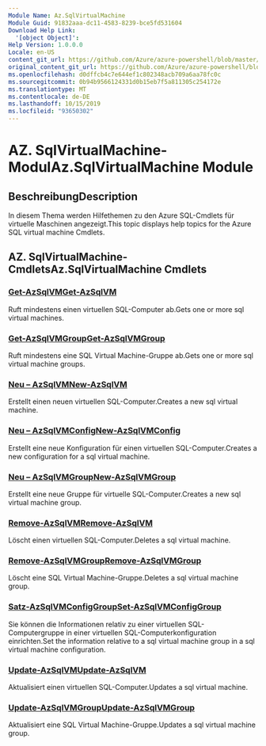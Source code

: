 ```yaml
---
Module Name: Az.SqlVirtualMachine
Module Guid: 91832aaa-dc11-4583-8239-bce5fd531604
Download Help Link:
  '[object Object]': 
Help Version: 1.0.0.0
Locale: en-US
content_git_url: https://github.com/Azure/azure-powershell/blob/master/src/SqlVirtualMachine/SqlVirtualMachine/help/Az.SqlVirtualMachine.md
original_content_git_url: https://github.com/Azure/azure-powershell/blob/master/src/SqlVirtualMachine/SqlVirtualMachine/help/Az.SqlVirtualMachine.md
ms.openlocfilehash: d0dffcb4c7e644ef1c802348acb709a6aa78fc0c
ms.sourcegitcommit: 0b94b9566124331d0b15eb7f5a811305c254172e
ms.translationtype: MT
ms.contentlocale: de-DE
ms.lasthandoff: 10/15/2019
ms.locfileid: "93650302"
---
```

# <span data-ttu-id="0fc58-101">AZ. SqlVirtualMachine-Modul</span><span class="sxs-lookup"><span data-stu-id="0fc58-101">Az.SqlVirtualMachine Module</span></span>
## <span data-ttu-id="0fc58-102">Beschreibung</span><span class="sxs-lookup"><span data-stu-id="0fc58-102">Description</span></span>
<span data-ttu-id="0fc58-103">In diesem Thema werden Hilfethemen zu den Azure SQL-Cmdlets für virtuelle Maschinen angezeigt.</span><span class="sxs-lookup"><span data-stu-id="0fc58-103">This topic displays help topics for the Azure SQL virtual machine Cmdlets.</span></span>

## <span data-ttu-id="0fc58-104">AZ. SqlVirtualMachine-Cmdlets</span><span class="sxs-lookup"><span data-stu-id="0fc58-104">Az.SqlVirtualMachine Cmdlets</span></span>
### [<span data-ttu-id="0fc58-105">Get-AzSqlVM</span><span class="sxs-lookup"><span data-stu-id="0fc58-105">Get-AzSqlVM</span></span>](Get-AzSqlVM.md)
<span data-ttu-id="0fc58-106">Ruft mindestens einen virtuellen SQL-Computer ab.</span><span class="sxs-lookup"><span data-stu-id="0fc58-106">Gets one or more sql virtual machines.</span></span>

### [<span data-ttu-id="0fc58-107">Get-AzSqlVMGroup</span><span class="sxs-lookup"><span data-stu-id="0fc58-107">Get-AzSqlVMGroup</span></span>](Get-AzSqlVMGroup.md)
<span data-ttu-id="0fc58-108">Ruft mindestens eine SQL Virtual Machine-Gruppe ab.</span><span class="sxs-lookup"><span data-stu-id="0fc58-108">Gets one or more sql virtual machine groups.</span></span>

### [<span data-ttu-id="0fc58-109">Neu – AzSqlVM</span><span class="sxs-lookup"><span data-stu-id="0fc58-109">New-AzSqlVM</span></span>](New-AzSqlVM.md)
<span data-ttu-id="0fc58-110">Erstellt einen neuen virtuellen SQL-Computer.</span><span class="sxs-lookup"><span data-stu-id="0fc58-110">Creates a new sql virtual machine.</span></span>

### [<span data-ttu-id="0fc58-111">Neu – AzSqlVMConfig</span><span class="sxs-lookup"><span data-stu-id="0fc58-111">New-AzSqlVMConfig</span></span>](New-AzSqlVMConfig.md)
<span data-ttu-id="0fc58-112">Erstellt eine neue Konfiguration für einen virtuellen SQL-Computer.</span><span class="sxs-lookup"><span data-stu-id="0fc58-112">Creates a new configuration for a sql virtual machine.</span></span>

### [<span data-ttu-id="0fc58-113">Neu – AzSqlVMGroup</span><span class="sxs-lookup"><span data-stu-id="0fc58-113">New-AzSqlVMGroup</span></span>](New-AzSqlVMGroup.md)
<span data-ttu-id="0fc58-114">Erstellt eine neue Gruppe für virtuelle SQL-Computer.</span><span class="sxs-lookup"><span data-stu-id="0fc58-114">Creates a new sql virtual machine group.</span></span>

### [<span data-ttu-id="0fc58-115">Remove-AzSqlVM</span><span class="sxs-lookup"><span data-stu-id="0fc58-115">Remove-AzSqlVM</span></span>](Remove-AzSqlVM.md)
<span data-ttu-id="0fc58-116">Löscht einen virtuellen SQL-Computer.</span><span class="sxs-lookup"><span data-stu-id="0fc58-116">Deletes a sql virtual machine.</span></span>

### [<span data-ttu-id="0fc58-117">Remove-AzSqlVMGroup</span><span class="sxs-lookup"><span data-stu-id="0fc58-117">Remove-AzSqlVMGroup</span></span>](Remove-AzSqlVMGroup.md)
<span data-ttu-id="0fc58-118">Löscht eine SQL Virtual Machine-Gruppe.</span><span class="sxs-lookup"><span data-stu-id="0fc58-118">Deletes a sql virtual machine group.</span></span>

### [<span data-ttu-id="0fc58-119">Satz-AzSqlVMConfigGroup</span><span class="sxs-lookup"><span data-stu-id="0fc58-119">Set-AzSqlVMConfigGroup</span></span>](Set-AzSqlVMConfigGroup.md)
<span data-ttu-id="0fc58-120">Sie können die Informationen relativ zu einer virtuellen SQL-Computergruppe in einer virtuellen SQL-Computerkonfiguration einrichten.</span><span class="sxs-lookup"><span data-stu-id="0fc58-120">Set the information relative to a sql virtual machine group in a sql virtual machine configuration.</span></span>

### [<span data-ttu-id="0fc58-121">Update-AzSqlVM</span><span class="sxs-lookup"><span data-stu-id="0fc58-121">Update-AzSqlVM</span></span>](Update-AzSqlVM.md)
<span data-ttu-id="0fc58-122">Aktualisiert einen virtuellen SQL-Computer.</span><span class="sxs-lookup"><span data-stu-id="0fc58-122">Updates a sql virtual machine.</span></span>

### [<span data-ttu-id="0fc58-123">Update-AzSqlVMGroup</span><span class="sxs-lookup"><span data-stu-id="0fc58-123">Update-AzSqlVMGroup</span></span>](Update-AzSqlVMGroup.md)
<span data-ttu-id="0fc58-124">Aktualisiert eine SQL Virtual Machine-Gruppe.</span><span class="sxs-lookup"><span data-stu-id="0fc58-124">Updates a sql virtual machine group.</span></span>

